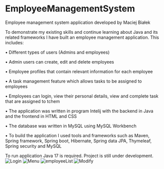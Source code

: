 # EmployeeManagementSystem
Employee management system application developed by Maciej Białek

To demonstrate my existing skills and continue learning about Java and its related frameworks I 
have built an employee management application. This includes:

• Different types of users (Admins and employees)

• Admin users can create, edit and delete employees

• Employee profiles that contain relevant information for each employee

• A task management feature which allows tasks to be assigned to employees

• Employees can login, view their personal details, view and complete task that are 
assigned to tchem

• The application was written in program Intelij with the backend in Java and the frontend 
in HTML and CSS

• The database was written in MySQL using MySQL Workbench

• To build the application I used tools and frameworks such as Maven, Spring framework, 
Spring boot, Hibernate, Spring data JPA, Thymeleaf, Spring security and MySQL

To run application Java 17 is required.
Project is still under development.
![Login](https://github.com/MaciejBialek1998/EmployeeManagementSystem/assets/110395812/c9c58adb-b836-483d-96db-a816c85f67db)
![Menu](https://github.com/MaciejBialek1998/EmployeeManagementSystem/assets/110395812/02424859-61bc-4110-9ff1-cbfed58dd678)
![employeeList](https://github.com/MaciejBialek1998/EmployeeManagementSystem/assets/110395812/14a6f027-7f5e-433f-af5f-4b661a5825c3)
![Modify](https://github.com/MaciejBialek1998/EmployeeManagementSystem/assets/110395812/a0c41e33-9880-420e-b4b9-d3982a13c8d6)


